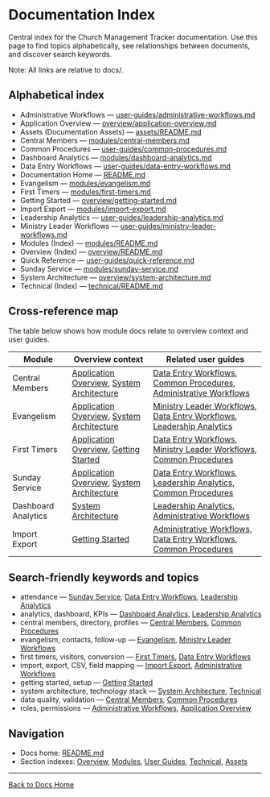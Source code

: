 # Documentation Index

Central index for the Church Management Tracker documentation. Use this page to find topics alphabetically, see relationships between documents, and discover search keywords.

Note: All links are relative to docs/.

## Alphabetical index

- Administrative Workflows — [user-guides/administrative-workflows.md](./user-guides/administrative-workflows.md)
- Application Overview — [overview/application-overview.md](./overview/application-overview.md)
- Assets (Documentation Assets) — [assets/README.md](./assets/README.md)
- Central Members — [modules/central-members.md](./modules/central-members.md)
- Common Procedures — [user-guides/common-procedures.md](./user-guides/common-procedures.md)
- Dashboard Analytics — [modules/dashboard-analytics.md](./modules/dashboard-analytics.md)
- Data Entry Workflows — [user-guides/data-entry-workflows.md](./user-guides/data-entry-workflows.md)
- Documentation Home — [README.md](./README.md)
- Evangelism — [modules/evangelism.md](./modules/evangelism.md)
- First Timers — [modules/first-timers.md](./modules/first-timers.md)
- Getting Started — [overview/getting-started.md](./overview/getting-started.md)
- Import Export — [modules/import-export.md](./modules/import-export.md)
- Leadership Analytics — [user-guides/leadership-analytics.md](./user-guides/leadership-analytics.md)
- Ministry Leader Workflows — [user-guides/ministry-leader-workflows.md](./user-guides/ministry-leader-workflows.md)
- Modules (Index) — [modules/README.md](./modules/README.md)
- Overview (Index) — [overview/README.md](./overview/README.md)
- Quick Reference — [user-guides/quick-reference.md](./user-guides/quick-reference.md)
- Sunday Service — [modules/sunday-service.md](./modules/sunday-service.md)
- System Architecture — [overview/system-architecture.md](./overview/system-architecture.md)
- Technical (Index) — [technical/README.md](./technical/README.md)

## Cross-reference map

The table below shows how module docs relate to overview context and user guides.

| Module | Overview context | Related user guides |
| --- | --- | --- |
| Central Members | [Application Overview](./overview/application-overview.md), [System Architecture](./overview/system-architecture.md) | [Data Entry Workflows](./user-guides/data-entry-workflows.md), [Common Procedures](./user-guides/common-procedures.md), [Administrative Workflows](./user-guides/administrative-workflows.md) |
| Evangelism | [Application Overview](./overview/application-overview.md), [System Architecture](./overview/system-architecture.md) | [Ministry Leader Workflows](./user-guides/ministry-leader-workflows.md), [Data Entry Workflows](./user-guides/data-entry-workflows.md), [Leadership Analytics](./user-guides/leadership-analytics.md) |
| First Timers | [Application Overview](./overview/application-overview.md), [Getting Started](./overview/getting-started.md) | [Data Entry Workflows](./user-guides/data-entry-workflows.md), [Ministry Leader Workflows](./user-guides/ministry-leader-workflows.md), [Common Procedures](./user-guides/common-procedures.md) |
| Sunday Service | [Application Overview](./overview/application-overview.md), [System Architecture](./overview/system-architecture.md) | [Data Entry Workflows](./user-guides/data-entry-workflows.md), [Leadership Analytics](./user-guides/leadership-analytics.md), [Common Procedures](./user-guides/common-procedures.md) |
| Dashboard Analytics | [System Architecture](./overview/system-architecture.md) | [Leadership Analytics](./user-guides/leadership-analytics.md), [Administrative Workflows](./user-guides/administrative-workflows.md) |
| Import Export | [Getting Started](./overview/getting-started.md) | [Administrative Workflows](./user-guides/administrative-workflows.md), [Data Entry Workflows](./user-guides/data-entry-workflows.md), [Common Procedures](./user-guides/common-procedures.md) |

## Search-friendly keywords and topics

- attendance — [Sunday Service](./modules/sunday-service.md), [Data Entry Workflows](./user-guides/data-entry-workflows.md), [Leadership Analytics](./user-guides/leadership-analytics.md)
- analytics, dashboard, KPIs — [Dashboard Analytics](./modules/dashboard-analytics.md), [Leadership Analytics](./user-guides/leadership-analytics.md)
- central members, directory, profiles — [Central Members](./modules/central-members.md), [Common Procedures](./user-guides/common-procedures.md)
- evangelism, contacts, follow-up — [Evangelism](./modules/evangelism.md), [Ministry Leader Workflows](./user-guides/ministry-leader-workflows.md)
- first timers, visitors, conversion — [First Timers](./modules/first-timers.md), [Data Entry Workflows](./user-guides/data-entry-workflows.md)
- import, export, CSV, field mapping — [Import Export](./modules/import-export.md), [Administrative Workflows](./user-guides/administrative-workflows.md)
- getting started, setup — [Getting Started](./overview/getting-started.md)
- system architecture, technology stack — [System Architecture](./overview/system-architecture.md), [Technical](./technical/README.md)
- data quality, validation — [Central Members](./modules/central-members.md), [Common Procedures](./user-guides/common-procedures.md)
- roles, permissions — [Administrative Workflows](./user-guides/administrative-workflows.md), [Application Overview](./overview/application-overview.md)

## Navigation

- Docs home: [README.md](./README.md)
- Section indexes: [Overview](./overview/README.md), [Modules](./modules/README.md), [User Guides](./user-guides/README.md), [Technical](./technical/README.md), [Assets](./assets/README.md)

---

[Back to Docs Home](./README.md)